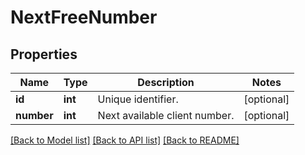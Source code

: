 # NextFreeNumber

## Properties
Name | Type | Description | Notes
------------ | ------------- | ------------- | -------------
**id** | **int** | Unique identifier. | [optional] 
**number** | **int** | Next available client number. | [optional] 

[[Back to Model list]](../README.md#documentation-for-models) [[Back to API list]](../README.md#documentation-for-api-endpoints) [[Back to README]](../README.md)


